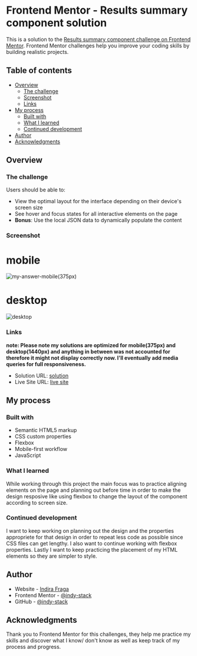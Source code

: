 # Frontend Mentor - Results summary component solution

This is a solution to the [Results summary component challenge on Frontend Mentor](https://www.frontendmentor.io/challenges/results-summary-component-CE_K6s0maV). Frontend Mentor challenges help you improve your coding skills by building realistic projects. 

## Table of contents

- [Overview](#overview)
  - [The challenge](#the-challenge)
  - [Screenshot](#screenshot)
  - [Links](#links)
- [My process](#my-process)
  - [Built with](#built-with)
  - [What I learned](#what-i-learned)
  - [Continued development](#continued-development)
- [Author](#author)
- [Acknowledgments](#acknowledgments)


## Overview

### The challenge

Users should be able to:

- View the optimal layout for the interface depending on their device's screen size
- See hover and focus states for all interactive elements on the page
- **Bonus**: Use the local JSON data to dynamically populate the content

### Screenshot
# mobile
![my-answer-mobile(375px)](https://github.com/indy-stack/summaryComponent/assets/74520336/c0a12f51-0a46-4f59-8deb-9c8621ce4f32)
# desktop
![desktop](https://github.com/indy-stack/summaryComponent/assets/74520336/6adec657-21a6-40c2-9e87-a64d544e28cb)


### Links
**note: Please note my solutions are optimized for mobile(375px) and desktop(1440px) and anything in between was not accounted for therefore it
might not display correctly now. I'll eventually add media queries for full responsiveness.**
- Solution URL: [solution](https://www.frontendmentor.io/solutions/summary-component-zq2j7uTLlW)
- Live Site URL: [live site](https://indy-stack.github.io/summaryComponent/)

## My process

### Built with

- Semantic HTML5 markup
- CSS custom properties
- Flexbox
- Mobile-first workflow
- JavaScript

### What I learned

While working through this project the main focus was to practice aligning elements on the page and planning out before time in order to make the design resposive like using flexbox to change the layout of the component according to screen size.


### Continued development

I want to keep working on planning out the design and the properties appropriete for that design in order to repeat less code as possible since CSS files can get lengthy. I also want to continue working with flexbox properties. Lastly I want to keep practicing the placement of my HTML elements so they are simpler to style.


## Author

- Website - [Indira Fraga](https://indy-stack.github.io/Personal-Portfolio/)
- Frontend Mentor - [@indy-stack](https://www.frontendmentor.io/profile/indy-stack)
- GitHub - [@indy-stack](https://github.com/indy-stack)


## Acknowledgments

Thank you to Frontend Mentor for this challenges, they help me practice my skills and discover what I know/ don't know as well as keep track of my process and progress.
